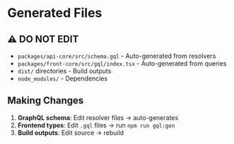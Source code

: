# Generated Files

## ⚠️ DO NOT EDIT
- `packages/api-core/src/schema.gql` - Auto-generated from resolvers
- `packages/front-core/src/gql/index.tsx` - Auto-generated from queries
- `dist/` directories - Build outputs
- `node_modules/` - Dependencies

## Making Changes
1. **GraphQL schema**: Edit resolver files → auto-generates
2. **Frontend types**: Edit `.gql` files → run `npm run gql:gen`
3. **Build outputs**: Edit source → rebuild

